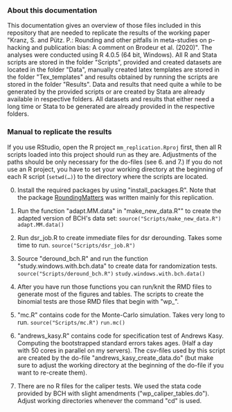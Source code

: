 ### About this documentation
This documentation gives an overview of those files included in this repository that are needed to replicate the results of the working paper "Kranz, S. and Pütz. P.: Rounding and other pitfalls in meta-studies on p-hacking and publication bias: A comment on Brodeur et al. (2020)".
The analyses were conducted using R 4.0.5 (64 bit, Windows). All R and Stata scripts are stored in the folder "Scripts", provided and created datasets are located in the folder "Data", manually created latex templates are stored in the folder "Tex_templates" and results obtained by running the scripts are stored in the folder "Results". Data and results that need quite a while to be generated by the provided scripts or are created by Stata are already available in respective folders. All datasets and results that either need a long time or Stata to be generated are already provided in the respective folders.

### Manual to replicate the results
If you use RStudio, open the R project 
`mm_replication.Rproj` first, then all R scripts loaded into this project should run as they are. Adjustments of the paths should be only necessary for the do-files (see 6. and 7.)
If you do not use an R project, you have to set your working directory at the beginning of each R script (`setwd(…)`) to the directory where the scripts are located.

0. Install the required packages by using "install_packages.R".  Note that the package [RoundingMatters](https://github.com/skranz/RoundingMatters) was written mainly for this replication.

1. Run the function "adapt.MM.data" in "make_new_data.R"" to create the adapted version of BCH's data set:
`source("Scripts/make_new_data.R")`
`adapt.MM.data()`

2. Run dsr_job.R to create immediate files for dsr derounding. Takes some time to run.
`source("Scripts/dsr_job.R")`

3. Source "deround_bch.R" and run the function "study.windows.with.bch.data" to create data for randomization tests.
`source("Scripts/deround_bch.R")`
`study.windows.with.bch.data()`

4. After you have run those functions you can run/knit the RMD files to generate most of the figures and tables. The scripts to create the binomial tests are those RMD files that begin with "wp_".

5. "mc.R" contains code for the Monte-Carlo simulation. Takes very long to run.
`source("Scripts/mc.R")`
`run.mc()`

6. "andrews_kasy.R" contains code for specification test of Andrews Kasy. Computing the bootstrapped standard errors takes ages. (Half a day with 50 cores in parallel on my servers). The csv-files used by this script are created by the do-file "andrews_kasy_create_data.do" (but make sure to adjust the working directory at the beginning of the do-file if you want to re-create them). 

7. There are no R files for the caliper tests. We used the stata code provided by BCH with slight amendments ("wp_caliper_tables.do"). Adjust working directories whenever the command "cd" is used.
